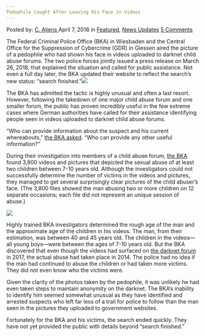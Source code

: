 ```yaml
---
Pedophile Caught After Leaving His Face in Videos
---
```

<article class="post-listing post-25301 post type-post status-publish format-standard has-post-thumbnail hentry 
 tag-caught tag-face tag-leaving tag-pedophile tag-videos">
<div class="post-inner">
<span>Posted by: <a href="https://www.deepdotweb.com/author/caliens/" title="">C. Aliens </a></span>
<span>April 7, 2018</span>
<span>in <a href="https://www.deepdotweb.com/category/deepdot-news/" rel="category tag">Featured</a>, <a href="https://www.deepdotweb.com/category/news-updates/" rel="category tag">News Updates</a></span>
<span><a href="https://www.deepdotweb.com/2018/04/07/pedophile-caught-after-leaving-his-face-in-videos/#comments">5 Comments</a></span>


<p>The Federal Criminal Police Office (BKA) in Wiesbaden and the Central Office for the Suppression of Cybercrime (GDR) in Giessen aired the picture of a pedophile who had shown his face in videos uploaded to darknet child abuse forums. The two police forces jointly issued a press release on March 26, 2018, that explained the situation and called for public assistance. Not even a full day later, the BKA updated their website to reflect the search’s new status: &#8220;search finished.”<img class="wp-image-25303 aligncenter" src="https://www.deepdotweb.com/wp-content/uploads/2018/04/word-image-12.jpeg" srcset="https://www.deepdotweb.com/wp-content/uploads/2018/04/word-image-12.jpeg 660w, https://www.deepdotweb.com/wp-content/uploads/2018/04/word-image-12-300x150.jpeg 300w" sizes="(max-width: 660px) 100vw, 660px" /></p>
<p>The BKA has admitted the tactic is highly unusual and often a last resort. However, following the takedown of one major child abuse forum and one smaller forum, the public has proven incredibly useful in the few extreme cases where German authorities have called for their assistance identifying people seen in videos uploaded to darknet child abuse forums.</p>
<p>“Who can provide information about the suspect and his current whereabouts,” <a href="https://www.bka.de/DE/Presse/Listenseite_Pressemitteilungen/2018/Presse2018/180326_Oeffentlichkeitsfahndung.html">the BKA asked</a>. “Who can provide any other useful information?”</p>
<p>During their investigation into members of a child abuse forum, <a href="https://www.deepdotweb.com/tag/bka/">the BKA</a> found 3,800 videos and pictures that depicted the sexual abuse of at least two children between 7-10 years old. Although the investigators could not successfully determine the number of victims in the videos and pictures, they managed to get several surprisingly clear pictures of the child abuser’s face. (The 3,800 files showed the man abusing two or more children on 12 separate occasions; each file did not represent an unique session of abuse.)</p>
<p><img class="wp-image-25304" src="https://www.deepdotweb.com/wp-content/uploads/2018/04/word-image-13.jpeg" srcset="https://www.deepdotweb.com/wp-content/uploads/2018/04/word-image-13.jpeg 660w, https://www.deepdotweb.com/wp-content/uploads/2018/04/word-image-13-300x150.jpeg 300w" sizes="(max-width: 660px) 100vw, 660px" /></p>
<p>Highly trained BKA investigators determined the rough age of the man and the approximate age of the children in his videos. The man, from their estimation, was between 40 and 45 years old. The children in the videos—all young boys—were between the ages of 7-10 years old. But the BKA discovered that even though the videos had surfaced on <a href="https://www.deepdotweb.com/2018/02/02/german-police-bust-another-darknet-child-abuse-forum/">the darknet forum</a> in 2017, the actual abuse had taken place in 2014. The police had no idea if the man had continued to abuse the children or had taken more victims. They did not even know who the victims were.</p>
<p>Given the clarity of the photos taken by the pedophile, it was unlikely he had even taken steps to maintain anonymity on the darknet. The BKA&#8217;s inability to identify him seemed somewhat unusual as they have identified and arrested suspects who left far less of a trail for police to follow than the man seen in the pictures they uploaded to government websites.</p>
<p>Fortunately for the BKA and his victims, the search ended quickly. They have not yet provided the public with details beyond &#8220;search finished.”</p>
</div>
<span style="display:none"><a href="https://www.deepdotweb.com/tag/caught/" rel="tag">caught</a> <a href="https://www.deepdotweb.com/tag/face/" rel="tag">face</a> <a href="https://www.deepdotweb.com/tag/leaving/" rel="tag">leaving</a> <a href="https://www.deepdotweb.com/tag/pedophile/" rel="tag">pedophile</a> <a href="https://www.deepdotweb.com/tag/videos/" rel="tag">videos</a></span> <span style="display:none" class="updated">2018-04-07</span>
<div style="display:none" class="vcard author" itemprop="author" itemscope itemtype="http://schema.org/Person"><strong class="fn" itemprop="name"><a href="https://www.deepdotweb.com/author/caliens/" title="Posts by C. Aliens" rel="author">C. Aliens</a></strong></div>
</div>
</article>

